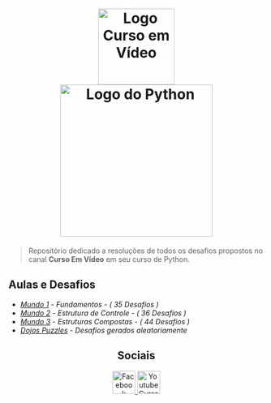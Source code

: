 <h1 align="center">
  <a href="https://www.youtube.com/user/cursosemvideo">
    <img src="https://res.cloudinary.com/mts-cloud/image/upload/v1564075921/curso-em-video/logoCursoemVideo_i32iqd.jpg" width="150px" alt="Logo Curso em Vídeo" /><br/>
    <img src="https://res.cloudinary.com/mts-cloud/image/upload/v1564076094/curso-em-video/python-logo_o1ggo8.png" width="300px" alt="Logo do Python" />
  </a>
</h1>
  
> Repositório dedicado a resoluções de todos os desafios propostos no canal **Curso Em Vídeo** em seu curso de Python.

## Aulas e Desafios
- [*Mundo 1*](https://github.com/EduardoCordeiro7/Python-course/tree/master/mundo1-fundamentos) - *Fundamentos - ( 35 Desafios )*
- [*Mundo 2*](https://github.com/EduardoCordeiro7/Python-course/tree/master/mundo2-estruturasdecontrole) - *Estrutura de Controle - ( 36 Desafios )*
- [*Mundo 3*](https://github.com/EduardoCordeiro7/Python-course/tree/master/mundo3-estruturascompostas) - *Estruturas Compostas - ( 44 Desafios )*
- [*Dojos Puzzles*](https://github.com/EduardoCordeiro7/Python-course/tree/master/dojos%20_puzzles) - *Desafios gerados aleatoriamente*

<h2 align="center">Sociais</h2>
<p align="center">
  <a href="https://pt-br.facebook.com/CursosEmVideo/">
    <img src="https://res.cloudinary.com/mts-cloud/image/upload/v1564075921/curso-em-video/facebook_kctlwa.png" width="45px" alt="Facebook Curso em Vídeo"/>
  </a>
  <a href="https://www.youtube.com/user/cursosemvideo">
    <img src="https://res.cloudinary.com/mts-cloud/image/upload/v1564075921/curso-em-video/youtube_ziaheb.png" width="45px" alt="Youtube Curso em Vídeo" />
  </a>
</p>
